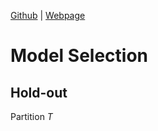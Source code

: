 <!-- Mathjax Support -->
<script type="text/javascript" async
  src="https://cdn.mathjax.org/mathjax/latest/MathJax.js?config=TeX-MML-AM_CHTML">
</script>


[Github](https://github.com/MartingaleField/MachineLearning) | [Webpage](https://martingalefield.github.io/MachineLearning/)

# Model Selection

## Hold-out

Partition $T$

